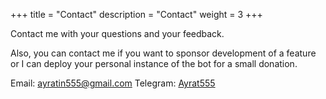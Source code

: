 +++
title = "Contact"
description = "Contact"
weight = 3
+++

Contact me with your questions and your feedback.

Also, you can contact me if you want to sponsor development of a feature or I can deploy your personal instance of the bot for a small donation.

Email: ayratin555@gmail.com
Telegram: [Ayrat555](https://t.me/ayrat555)
